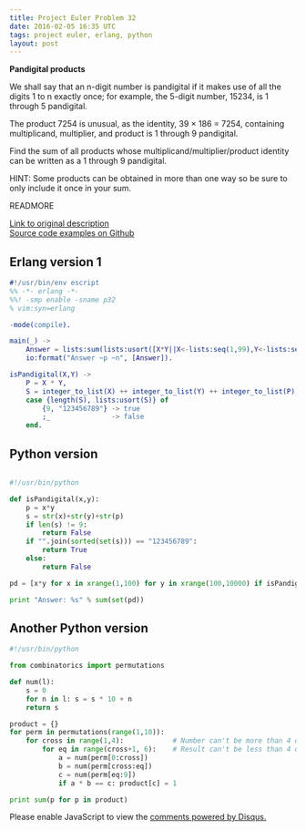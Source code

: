 ```yaml
---
title: Project Euler Problem 32
date: 2016-02-05 16:35 UTC
tags: project euler, erlang, python
layout: post
---
```


<b>Pandigital products</b>

We shall say that an n-digit number is pandigital if it makes use of all the digits 1 to n exactly once; for example, the 5-digit number, 15234, is 1 through 5 pandigital.

The product 7254 is unusual, as the identity, 39 × 186 = 7254, containing multiplicand, multiplier, and product is 1 through 9 pandigital.

Find the sum of all products whose multiplicand/multiplier/product identity can be written as a 1 through 9 pandigital.

HINT: Some products can be obtained in more than one way so be sure to only include it once in your sum.


READMORE

[Link to original description](https://projecteuler.net/problem=32)<br/>
[Source code examples on Github](https://github.com/mijkenator/pr_euler/tree/master/p32)<br>

## Erlang version 1
```erlang
#!/usr/bin/env escript
%% -*- erlang -*-
%%! -smp enable -sname p32
% vim:syn=erlang

-mode(compile).

main(_) ->
    Answer = lists:sum(lists:usort([X*Y||X<-lists:seq(1,99),Y<-lists:seq(100,9999), isPandigital(X,Y)])),
    io:format("Answer ~p ~n", [Answer]).

isPandigital(X,Y) ->
    P = X * Y,
    S = integer_to_list(X) ++ integer_to_list(Y) ++ integer_to_list(P),
    case {length(S), lists:usort(S)} of
        {9, "123456789"} -> true
        ;_               -> false
    end.

```


## Python version
```python

#!/usr/bin/python

def isPandigital(x,y):
    p = x*y
    s = str(x)+str(y)+str(p)
    if len(s) != 9:
        return False
    if "".join(sorted(set(s))) == "123456789":
        return True
    else:
        return False

pd = [x*y for x in xrange(1,100) for y in xrange(100,10000) if isPandigital(x,y)]

print "Answer: %s" % sum(set(pd))
```


## Another Python version
```python
#!/usr/bin/python

from combinatorics import permutations

def num(l):
    s = 0
    for n in l: s = s * 10 + n
    return s

product = {}
for perm in permutations(range(1,10)):
    for cross in range(1,4):            # Number can't be more than 4 digits
        for eq in range(cross+1, 6):    # Result can't be less than 4 digits
            a = num(perm[0:cross])
            b = num(perm[cross:eq])
            c = num(perm[eq:9])
            if a * b == c: product[c] = 1

print sum(p for p in product)

```

<div id="disqus_thread"></div>
<script>
/**
* RECOMMENDED CONFIGURATION VARIABLES: EDIT AND UNCOMMENT THE SECTION BELOW TO INSERT DYNAMIC VALUES FROM YOUR PLATFORM OR CMS.
* LEARN WHY DEFINING THESE VARIABLES IS IMPORTANT: https://disqus.com/admin/universalcode/#configuration-variables
*/
/*
var disqus_config = function () {
    this.page.url = '2016/02/32/project-euler-problem-32/'; // Replace PAGE_URL with your page's canonical URL variable
    this.page.identifier = 'pep32'; // Replace PAGE_IDENTIFIER with your page's unique identifier variable
};
*/
(function() { // DON'T EDIT BELOW THIS LINE
var d = document, s = d.createElement('script');

s.src = '//mijkenator.disqus.com/embed.js';

s.setAttribute('data-timestamp', +new Date());
(d.head || d.body).appendChild(s);
})();
</script>
<noscript>Please enable JavaScript to view the <a href="https://disqus.com/?ref_noscript" rel="nofollow">comments powered by Disqus.</a></noscript>

